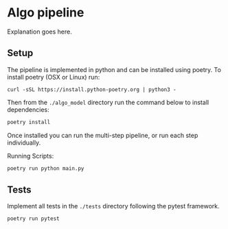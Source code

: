 # Algo pipeline

Explanation goes here.

## Setup

The pipeline is implemented in python and can be installed using poetry.
To install poetry (OSX or Linux) run:

```
curl -sSL https://install.python-poetry.org | python3 -
```

Then from the `./algo_model` directory run the command below to install dependencies:

```bash
poetry install
```

Once installed you can run the multi-step pipeline, or run each step individually.

Running Scripts:

```bash
poetry run python main.py
```

## Tests

Implement all tests in the `./tests` directory following the pytest framework.
```
poetry run pytest
```

